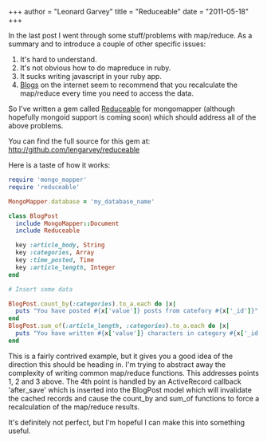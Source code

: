 +++
author = "Leonard Garvey"
title = "Reduceable"
date = "2011-05-18"
+++

In the last post I went through some stuff/problems with map/reduce. As a summary and to introduce a couple of other specific issues:

1. It's hard to understand.
2. It's not obvious how to do mapreduce in ruby.
3. It sucks writing javascript in your ruby app.
4. [Blogs](http://www.chrisumbel.com/article/map_reduce_mongodb_mongomapper_rails) on the internet
seem to recommend that you recalculate the map/reduce every time you need to access the data.

So I've written a gem called [Reduceable](http://github.com/lengarvey/reduceable) for mongomapper (although hopefully mongoid support is coming soon)
which should address all of the above problems.
<!-- more -->
You can find the full source for this gem at: http://github.com/lengarvey/reduceable

Here is a taste of how it works:

```ruby
require 'mongo_mapper'
require 'reduceable'

MongoMapper.database = 'my_database_name'

class BlogPost
  include MongoMapper::Document
  include Reduceable

  key :article_body, String
  key :categories, Array
  key :time_posted, Time
  key :article_length, Integer
end

# Insert some data

BlogPost.count_by(:categories).to_a.each do |x|
  puts "You have posted #{x['value']} posts from catefory #{x['_id']}"
end
BlogPost.sum_of(:article_length, :categories).to_a.each do |x|
  puts "You have written #{x['value']} characters in category #{x['_id']}"
end
```

This is a fairly contrived example, but it gives you a good idea of the direction this should be heading in.
I'm trying to abstract away the complexity of writing common map/reduce functions.
This addresses points 1, 2 and 3 above. The 4th point is handled by an ActiveRecord callback 'after\_save'
which is inserted into the BlogPost model which will invalidate the cached records and cause the count\_by
and sum\_of functions to force a recalculation of the map/reduce results.

It's definitely not perfect, but I'm hopeful I can make this into something useful.
